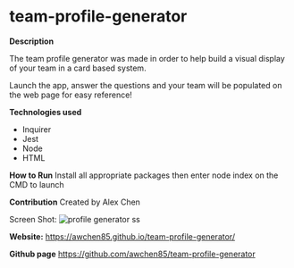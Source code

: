 # team-profile-generator

**Description**

The team profile generator was made in order to help build a visual display of your team in a card based system.

Launch the app, answer the questions and your team will be populated on the web page for easy reference!

**Technologies used**
- Inquirer
- Jest
- Node
- HTML

**How to Run**
Install all appropriate packages
then enter node index on the CMD to launch

**Contribution**
Created by Alex Chen

Screen Shot:
![profile generator ss](/team-profile-generator/profile%20generator%20ss.JPG)

**Website:**
https://awchen85.github.io/team-profile-generator/

**Github page**
https://github.com/awchen85/team-profile-generator
